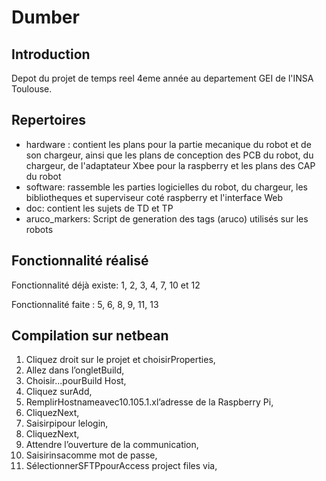 

# Dumber

## Introduction

Depot du projet de temps reel 4eme année au departement GEI de l'INSA Toulouse.

## Repertoires
- hardware : contient les plans pour la partie mecanique du robot et de son chargeur, ainsi que les plans de conception des PCB du robot, du chargeur, de l'adaptateur Xbee pour la raspberry  et les plans des CAP du robot
- software: rassemble les parties logicielles du robot, du chargeur, les bibliotheques et superviseur coté raspberry et l'interface Web
- doc: contient les sujets de TD et TP
- aruco_markers: Script de generation des tags (aruco) utilisés sur les robots


## Fonctionnalité réalisé

Fonctionnalité déjà existe: 1, 2, 3, 4, 7, 10 et 12 

Fonctionnalité faite : 5, 6, 8, 9, 11, 13



## Compilation sur netbean

1. Cliquez droit sur le projet et choisirProperties,
2. Allez dans l’ongletBuild,
3. Choisir...pourBuild Host,
4. Cliquez surAdd,
5. RemplirHostnameavec10.105.1.xl’adresse de la Raspberry Pi,
6. CliquezNext,
7. Saisirpipour lelogin,
8. CliquezNext,
9. Attendre l’ouverture de la communication,
10. Saisirinsacomme mot de passe,
11. SélectionnerSFTPpourAccess project files via,



